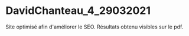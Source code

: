 ﻿# DavidChanteau_4_29032021
 
 Site optimisé afin d'améliorer le SEO.
 Résultats obtenu visibles sur le pdf.
